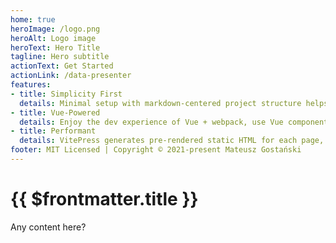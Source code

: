 ```yaml
---
home: true
heroImage: /logo.png
heroAlt: Logo image
heroText: Hero Title
tagline: Hero subtitle
actionText: Get Started
actionLink: /data-presenter
features:
- title: Simplicity First
  details: Minimal setup with markdown-centered project structure helps you focus on writing.
- title: Vue-Powered
  details: Enjoy the dev experience of Vue + webpack, use Vue components in markdown, and develop custom themes with Vue.
- title: Performant
  details: VitePress generates pre-rendered static HTML for each page, and runs as an SPA once a page is loaded.
footer: MIT Licensed | Copyright © 2021-present Mateusz Gostański
---
```


# {{ $frontmatter.title }}

Any content here?
